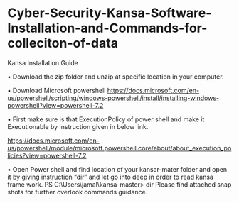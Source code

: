 # Cyber-Security-Kansa-Software-Installation-and-Commands-for-colleciton-of-data

Kansa Installation Guide

•	Download the zip folder and unzip at specific location in your computer. 

•	Download Microsoft powershell https://docs.microsoft.com/en-us/powershell/scripting/windows-powershell/install/installing-windows-powershell?view=powershell-7.2

•	First make sure is that ExecutionPolicy of power shell and make it Executionable by instruction given in below link. 

https://docs.microsoft.com/en-us/powershell/module/microsoft.powershell.core/about/about_execution_policies?view=powershell-7.2
          
•	Open Power shell and find location of your kansar-mater folder and open it by giving instruction “dir” and let go into deep in order to read kansa frame work.
PS C:\Users\jamal\kansa-master> dir
Please find attached snap shots for further overlook commands guidance.  
